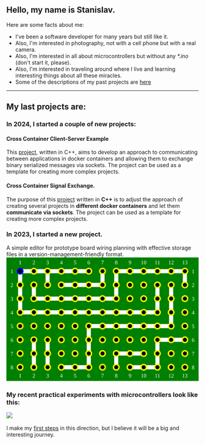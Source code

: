 ## Hello, my name is Stanislav.
Here are some facts about me:
- I've been a software developer for many years but still like it.
- Also, I'm interested in photography, not with a cell phone but with a real camera.
- Also, I'm interested in all about microcontrollers but without any *\*.ino* (don't start it, please).
- Also, I'm interested in traveling around where I live and learning interesting things about all these miracles.
- Some of the descriptions of my past projects are [here](https://github.com/K-S-K/CV/blob/main/README.md#project-gallery)

<hr>

## My last projects are:
### In 2024, I started a couple of new projects:
#### Cross Container Client-Server Example
This [project](https://github.com/K-S-K/CCCS), written in C++, aims to develop an approach to communicating between applications in docker containers and allowing them to exchange binary serialized messages via sockets. The project can be used as a template for creating more complex projects.

#### Cross Container Signal Exchange.
The purpose of this [project](https://github.com/K-S-K/CCSS) written in **C++** is to adjust the approach of creating several projects in **different docker containers** and let them **communicate via sockets**. The project can be used as a template for creating more complex projects.

### In 2023, I started a new project.
A simple editor for prototype board wiring planning with effective storage files in a version-management-friendly format.<br>
![Demo Board](https://github.com/K-S-K/BreadBoardCad/blob/master/BBCAD.Doc/board-1.svg)

### My recent practical experiments with microcontrollers look like this:<br>
![](https://github.com/K-S-K/ESP32-02-OLed-SSD1366/blob/master/docs/oled.gif)

I make my [first steps](https://github.com/K-S-K/ESP32-02-OLed-SSD1366/blob/master/docs/Ch01_LostBits.md) in this direction, but I believe it will be a big and interesting journey.
